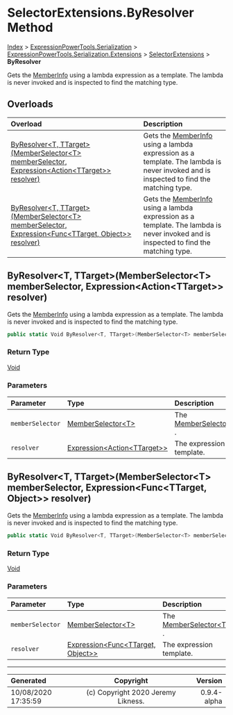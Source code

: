 ﻿# SelectorExtensions.ByResolver Method

[Index](../index.md) > [ExpressionPowerTools.Serialization](ExpressionPowerTools.Serialization.a.md) > [ExpressionPowerTools.Serialization.Extensions](ExpressionPowerTools.Serialization.Extensions.n.md) > [SelectorExtensions](ExpressionPowerTools.Serialization.Extensions.SelectorExtensions.cs.md) > **ByResolver**

Gets the [MemberInfo](https://docs.microsoft.com/dotnet/api/system.reflection.memberinfo) using a lambda expression
            as a template. The lambda is never invoked and is inspected
            to find the matching type.

## Overloads

| Overload | Description |
| :-- | :-- |
| [ByResolver&lt;T, TTarget>(MemberSelector&lt;T> memberSelector, Expression&lt;Action&lt;TTarget>> resolver)](#byresolvert-ttargetmemberselectort-memberselector-expressionactionttarget-resolver) | Gets the [MemberInfo](https://docs.microsoft.com/dotnet/api/system.reflection.memberinfo) using a lambda expression            as a template. The lambda is never invoked and is inspected            to find the matching type. |
| [ByResolver&lt;T, TTarget>(MemberSelector&lt;T> memberSelector, Expression&lt;Func&lt;TTarget, Object>> resolver)](#byresolvert-ttargetmemberselectort-memberselector-expressionfuncttarget-object-resolver) | Gets the [MemberInfo](https://docs.microsoft.com/dotnet/api/system.reflection.memberinfo) using a lambda expression            as a template. The lambda is never invoked and is inspected            to find the matching type. |
## ByResolver&lt;T, TTarget>(MemberSelector&lt;T> memberSelector, Expression&lt;Action&lt;TTarget>> resolver)

Gets the [MemberInfo](https://docs.microsoft.com/dotnet/api/system.reflection.memberinfo) using a lambda expression
            as a template. The lambda is never invoked and is inspected
            to find the matching type.

```csharp
public static Void ByResolver<T, TTarget>(MemberSelector<T> memberSelector, Expression<Action<TTarget>> resolver)
```

### Return Type

 [Void](https://docs.microsoft.com/dotnet/api/system.void) 

### Parameters

| Parameter | Type | Description |
| :-- | :-- | :-- |
| `memberSelector` | [MemberSelector&lt;T>](ExpressionPowerTools.Serialization.Rules.MemberSelector`1.cs.md) | The [MemberSelector&lt;T>](ExpressionPowerTools.Serialization.Rules.MemberSelector`1.cs.md) . |
| `resolver` | [Expression&lt;Action&lt;TTarget>>](https://docs.microsoft.com/dotnet/api/system.linq.expressions.expression-1) | The  expression template. |


## ByResolver&lt;T, TTarget>(MemberSelector&lt;T> memberSelector, Expression&lt;Func&lt;TTarget, Object>> resolver)

Gets the [MemberInfo](https://docs.microsoft.com/dotnet/api/system.reflection.memberinfo) using a lambda expression
            as a template. The lambda is never invoked and is inspected
            to find the matching type.

```csharp
public static Void ByResolver<T, TTarget>(MemberSelector<T> memberSelector, Expression<Func<TTarget, Object>> resolver)
```

### Return Type

 [Void](https://docs.microsoft.com/dotnet/api/system.void) 

### Parameters

| Parameter | Type | Description |
| :-- | :-- | :-- |
| `memberSelector` | [MemberSelector&lt;T>](ExpressionPowerTools.Serialization.Rules.MemberSelector`1.cs.md) | The [MemberSelector&lt;T>](ExpressionPowerTools.Serialization.Rules.MemberSelector`1.cs.md) . |
| `resolver` | [Expression&lt;Func&lt;TTarget, Object>>](https://docs.microsoft.com/dotnet/api/system.linq.expressions.expression-1) | The  expression template. |



---

| Generated | Copyright | Version |
| :-- | :-: | --: |
| 10/08/2020 17:35:59 | (c) Copyright 2020 Jeremy Likness. | 0.9.4-alpha |
